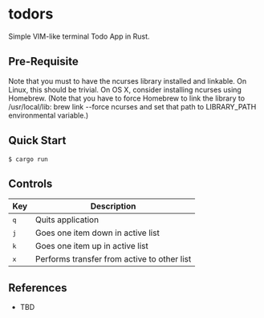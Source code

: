 # todors
Simple VIM-like terminal Todo App in Rust.

## Pre-Requisite

Note that you must to have the ncurses library installed and linkable. On Linux, this should be trivial. On OS X, consider installing ncurses using Homebrew. (Note that you have to force Homebrew to link the library to /usr/local/lib: brew link --force ncurses and set that path to LIBRARY_PATH environmental variable.)

## Quick Start
```console
$ cargo run
```

## Controls

|Key|Description|
|---|----|
|<kbd>q</kbd>| Quits application|
|<kbd>j</kbd>| Goes one item down in active list|
|<kbd>k</kbd>| Goes one item up in active list|
|<kbd>x</kbd>| Performs transfer from active to other list|

## References
- TBD